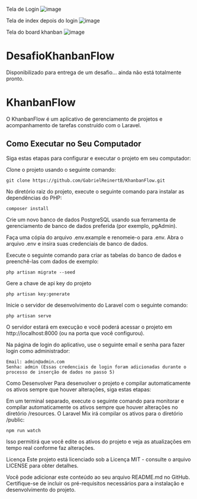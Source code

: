 Tela de Login
![image](https://github.com/GabrielReinertB/DesafioKhanbanFlow/assets/12136092/de7948e6-bafd-43d8-b2ff-d5733d61b525)

Tela de index depois do login
![image](https://github.com/GabrielReinertB/DesafioKhanbanFlow/assets/12136092/b85aec75-3820-44ba-a414-1538b90d725c)

Tela do board khanban
![image](https://github.com/GabrielReinertB/DesafioKhanbanFlow/assets/12136092/f0839410-d885-4664-b571-ecccb9b64a99)



# DesafioKhanbanFlow
Disponibilizado para entrega de um desafio... ainda não está totalmente pronto.

# KhanbanFlow

O KhanbanFlow é um aplicativo de gerenciamento de projetos e acompanhamento de tarefas construído com o Laravel.

## Como Executar no Seu Computador

Siga estas etapas para configurar e executar o projeto em seu computador:

Clone o projeto usando o seguinte comando:

```shell
git clone https://github.com/GabrielReinertB/KhanbanFlow.git
```

No diretório raiz do projeto, execute o seguinte comando para instalar as dependências do PHP:
```shell
composer install
```

Crie um novo banco de dados PostgreSQL usando sua ferramenta de gerenciamento de banco de dados preferida (por exemplo, pgAdmin).

Faça uma cópia do arquivo .env.example e renomeie-o para .env. Abra o arquivo .env e insira suas credenciais de banco de dados.

Execute o seguinte comando para criar as tabelas do banco de dados e preenchê-las com dados de exemplo:
```shell
php artisan migrate --seed
```

Gere a chave de api key do projeto
```shell
php artisan key:generate
```

Inicie o servidor de desenvolvimento do Laravel com o seguinte comando:
```shell
php artisan serve
```

O servidor estará em execução e você poderá acessar o projeto em http://localhost:8000 (ou na porta que você configurou).

Na página de login do aplicativo, use o seguinte email e senha para fazer login como administrador:
```shell
Email: admin@admin.com
Senha: admin (Essas credenciais de login foram adicionadas durante o processo de inserção de dados no passo 5)
```

Como Desenvolver
Para desenvolver o projeto e compilar automaticamente os ativos sempre que houver alterações, siga estas etapas:

Em um terminal separado, execute o seguinte comando para monitorar e compilar automaticamente os ativos sempre que houver alterações no diretório /resources. O Laravel Mix irá compilar os ativos para o diretório /public:
```shell
npm run watch
```

Isso permitirá que você edite os ativos do projeto e veja as atualizações em tempo real conforme faz alterações.

Licença
Este projeto está licenciado sob a Licença MIT - consulte o arquivo LICENSE para obter detalhes.

Você pode adicionar este conteúdo ao seu arquivo README.md no GitHub. Certifique-se de incluir os pré-requisitos necessários para a instalação e desenvolvimento do projeto.
